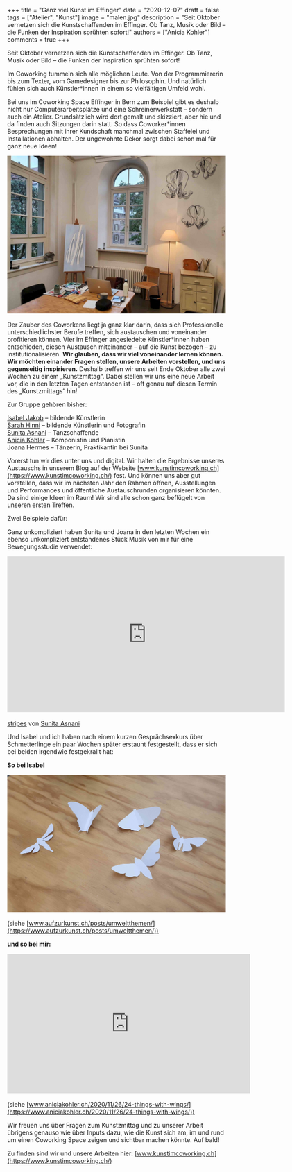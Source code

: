 +++
title = "Ganz viel Kunst im Effinger"
date = "2020-12-07"
draft = false
tags = ["Atelier", "Kunst"]
image = "malen.jpg"
description = "Seit Oktober vernetzen sich die Kunstschaffenden im Effinger. Ob Tanz, Musik oder Bild – die Funken der Inspiration sprühten sofort!"
authors = ["Anicia Kohler"]
comments = true
+++
<div class="lead">Seit Oktober vernetzen sich die Kunstschaffenden im Effinger. Ob Tanz, Musik oder Bild – die Funken der Inspiration sprühten sofort!</div>

Im Coworking tummeln sich alle möglichen Leute. Von der Programmiererin bis zum Texter, vom Gamedesigner bis zur Philosophin. Und natürlich fühlen sich auch Künstler*innen in einem so vielfältigen Umfeld wohl. 

Bei uns im Coworking Space Effinger in Bern zum Beispiel gibt es deshalb nicht nur Computerarbeitsplätze und eine Schreinerwerkstatt – sondern auch ein Atelier. Grundsätzlich wird dort gemalt und skizziert, aber hie und da finden auch Sitzungen darin statt. So dass Coworker*innen Besprechungen mit ihrer Kundschaft manchmal zwischen Staffelei und Installationen abhalten. Der ungewohnte Dekor sorgt dabei schon mal für ganz neue Ideen!

![Atelier und inspirierendes Sitzungszimmer: der Raum Rosengarten im Effinger. Bild: Isabel Jakob](birken.jpg)

Der Zauber des Coworkens liegt ja ganz klar darin, dass sich Professionelle unterschiedlichster Berufe treffen, sich austauschen und voneinander profitieren können. Vier im Effinger angesiedelte Künstler*innen haben entschieden, diesen Austausch miteinander – auf die Kunst bezogen – zu institutionalisieren. **Wir glauben, dass wir viel voneinander lernen können. Wir möchten einander Fragen stellen, unsere Arbeiten vorstellen, und uns gegenseitig inspirieren.** Deshalb treffen wir uns seit Ende Oktober alle zwei Wochen zu einem „Kunstzmittag“. Dabei stellen wir uns eine neue Arbeit vor, die in den letzten Tagen entstanden ist – oft genau auf diesen Termin des „Kunstzmittags“ hin!

Zur Gruppe gehören bisher:

[Isabel Jakob](https://www.aufzurkunst.ch/) – bildende Künstlerin\
[Sarah Hinni](https://www.sarah-hinni.ch/) – bildende Künstlerin und Fotografin\
[Sunita Asnani](https://www.sunitaasnani.com/) – Tanzschaffende\
[Anicia Kohler](https://www.aniciakohler.ch/) – Komponistin und Pianistin\
Joana Hermes – Tänzerin, Praktikantin bei Sunita

Vorerst tun wir dies unter uns und digital. Wir halten die Ergebnisse unseres Austauschs in unserem Blog auf der Website [www.kunstimcoworking.ch](https://www.kunstimcoworking.ch/) fest. Und können uns aber gut vorstellen, dass wir im nächsten Jahr den Rahmen öffnen, Ausstellungen und Performances und öffentliche Austauschrunden organisieren könnten. Da sind einige Ideen im Raum! Wir sind alle schon ganz beflügelt von unseren ersten Treffen. 

Zwei Beispiele dafür:

Ganz unkompliziert haben Sunita und Joana in den letzten Wochen ein ebenso unkompliziert entstandenes Stück Musik von mir für eine Bewegungsstudie verwendet:

<iframe src="https://player.vimeo.com/video/478719654" width="640" height="360" frameborder="0" allow="autoplay; fullscreen" allowfullscreen></iframe>
<p><a href="https://vimeo.com/478719654">stripes</a> von <a href="https://vimeo.com/sunitaasnani">Sunita Asnani</a></p>

Und Isabel und ich haben nach einem kurzen Gesprächsexkurs über Schmetterlinge ein paar Wochen später erstaunt festgestellt, dass er sich bei beiden irgendwie festgekrallt hat: 

**So bei Isabel**

![](papierschmetterlinge.jpg)

(siehe [www.aufzurkunst.ch/posts/umweltthemen/](https://www.aufzurkunst.ch/posts/umweltthemen/))

**und so bei mir:**

<iframe src="https://www.facebook.com/plugins/video.php?height=322&href=https%3A%2F%2Fwww.facebook.com%2Fanicia.rutti%2Fvideos%2F3588736837831313%2F&show_text=false&width=560" width="560" height="322" style="border:none;overflow:hidden" scrolling="no" frameborder="0" allowfullscreen="true" allow="autoplay; clipboard-write; encrypted-media; picture-in-picture; web-share" allowFullScreen="true"></iframe>

(siehe [www.aniciakohler.ch/2020/11/26/24-things-with-wings/](https://www.aniciakohler.ch/2020/11/26/24-things-with-wings/))

Wir freuen uns über Fragen zum Kunstzmittag und zu unserer Arbeit übrigens genauso wie über Inputs dazu, wie die Kunst sich am, im und rund um einen Coworking Space zeigen und sichtbar machen könnte. Auf bald!

Zu finden sind wir und unsere Arbeiten hier: [www.kunstimcoworking.ch](https://www.kunstimcoworking.ch/)